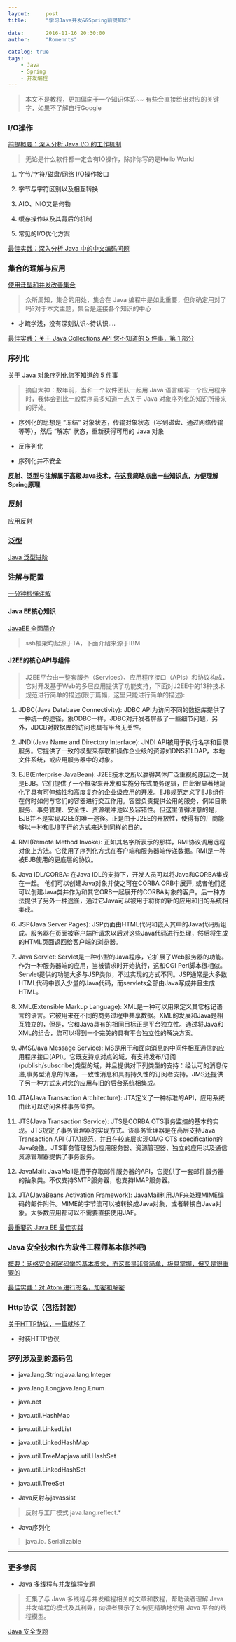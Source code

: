 ```yaml
---
layout:     post
title:      "学习Java并发&&Spring前提知识"

date:       2016-11-16 20:30:00
author:     "Romennts"

catalog: true
tags:
    - Java
    - Spring
    - 并发编程
---
```





> 本文不是教程，更加偏向于一个知识体系~~
  有些会直接给出对应的关键字，如果不了解自行Google



### I/O操作

[前提概要：深入分析 Java I/O 的工作机制](https://www.ibm.com/developerworks/cn/java/j-lo-javaio/)

> 无论是什么软件都一定会有IO操作，除非你写的是Hello World

1. 字节/字符/磁盘/网络  I/O操作接口

1. 字节与字符区别以及相互转换

1. AIO、NIO又是何物

1. 缓存操作以及其背后的机制

1. 常见的I/O优化方案

[最佳实践：深入分析 Java 中的中文编码问题](http://www.ibm.com/developerworks/cn/java/j-lo-chinesecoding/)

### 集合的理解与应用

[使用泛型和并发改善集合](http://www.ibm.com/developerworks/cn/java/j-collections.html)

> 众所周知，集合的用处，集合在 Java 编程中是如此重要，但你确定用对了吗?对于本文主题，集合是连接各个知识的中心

* 才疏学浅，没有深刻认识~待认识....

[最佳实践：关于 Java Collections API 您不知道的 5 件事，第 1 部分](http://www.ibm.com/developerworks/cn/java/j-5things2.html)

### 序列化

[关于 Java 对象序列化您不知道的 5 件事](http://www.ibm.com/developerworks/cn/java/j-5things1/index.html)

> 摘自大神：数年前，当和一个软件团队一起用 Java 语言编写一个应用程序时，我体会到比一般程序员多知道一点关于 Java 对象序列化的知识所带来的好处。

* 序列化的思想是 “冻结” 对象状态，传输对象状态（写到磁盘、通过网络传输等等），然后 “解冻” 状态，重新获得可用的 Java 对象

* 反序列化

* 序列化并不安全

**反射、泛型与注解属于高级Java技术，在这我简略点出一些知识点，方便理解Spring原理**

### 反射

[应用反射](https://www.ibm.com/developerworks/cn/java/j-dyn0715/)

### 泛型

[Java 泛型进阶](http://gold.xitu.io/entry/574a96b4f38c840069c53560)

### 注解与配置

[一分钟秒懂注解](https://dreamerhome.github.io/2016/08/02/annotaion/)

#### Java EE核心知识

[JavaEE 全面简介](http://www.ibm.com/developerworks/cn/java/j2ee/)

> ssh框架均起源于TA，下面介绍来源于IBM

#### J2EE的核心API与组件

> J2EE平台由一整套服务（Services）、应用程序接口（APIs）和协议构成，它对开发基于Web的多层应用提供了功能支持，下面对J2EE中的13种技术规范进行简单的描述(限于篇幅，这里只能进行简单的描述):

1. JDBC(Java Database Connectivity): JDBC API为访问不同的数据库提供了一种统一的途径，象ODBC一样，JDBC对开发者屏蔽了一些细节问题，另外，JDCB对数据库的访问也具有平台无关性。

2. JNDI(Java Name and Directory Interface): JNDI API被用于执行名字和目录服务。它提供了一致的模型来存取和操作企业级的资源如DNS和LDAP，本地文件系统，或应用服务器中的对象。

3. EJB(Enterprise JavaBean): J2EE技术之所以赢得某体广泛重视的原因之一就是EJB。它们提供了一个框架来开发和实施分布式商务逻辑，由此很显著地简化了具有可伸缩性和高度复杂的企业级应用的开发。EJB规范定义了EJB组件在何时如何与它们的容器进行交互作用。容器负责提供公用的服务，例如目录服务、事务管理、安全性、资源缓冲池以及容错性。但这里值得注意的是，EJB并不是实现J2EE的唯一途径。正是由于J2EE的开放性，使得有的厂商能够以一种和EJB平行的方式来达到同样的目的。

4. RMI(Remote Method Invoke): 正如其名字所表示的那样，RMI协议调用远程对象上方法。它使用了序列化方式在客户端和服务器端传递数据。RMI是一种被EJB使用的更底层的协议。

5. Java IDL/CORBA: 在Java IDL的支持下，开发人员可以将Java和CORBA集成在一起。 他们可以创建Java对象并使之可在CORBA ORB中展开, 或者他们还可以创建Java类并作为和其它ORB一起展开的CORBA对象的客户。后一种方法提供了另外一种途径，通过它Java可以被用于将你的新的应用和旧的系统相集成。

5. JSP(Java Server Pages): JSP页面由HTML代码和嵌入其中的Java代码所组成。服务器在页面被客户端所请求以后对这些Java代码进行处理，然后将生成的HTML页面返回给客户端的浏览器。

6. Java Servlet: Servlet是一种小型的Java程序，它扩展了Web服务器的功能。作为一种服务器端的应用，当被请求时开始执行，这和CGI Perl脚本很相似。Servlet提供的功能大多与JSP类似，不过实现的方式不同。JSP通常是大多数HTML代码中嵌入少量的Java代码，而servlets全部由Java写成并且生成HTML。

6. XML(Extensible Markup Language): XML是一种可以用来定义其它标记语言的语言。它被用来在不同的商务过程中共享数据。XML的发展和Java是相互独立的，但是，它和Java具有的相同目标正是平台独立性。通过将Java和XML的组合，您可以得到一个完美的具有平台独立性的解决方案。

7. JMS(Java Message Service): MS是用于和面向消息的中间件相互通信的应用程序接口(API)。它既支持点对点的域，有支持发布/订阅(publish/subscribe)类型的域，并且提供对下列类型的支持：经认可的消息传递,事务型消息的传递，一致性消息和具有持久性的订阅者支持。JMS还提供了另一种方式来对您的应用与旧的后台系统相集成。

7. JTA(Java Transaction Architecture): JTA定义了一种标准的API，应用系统由此可以访问各种事务监控。

8. JTS(Java Transaction Service): JTS是CORBA OTS事务监控的基本的实现。JTS规定了事务管理器的实现方式。该事务管理器是在高层支持Java Transaction API (JTA)规范，并且在较底层实现OMG OTS specification的Java映像。JTS事务管理器为应用服务器、资源管理器、独立的应用以及通信资源管理器提供了事务服务。

8. JavaMail: JavaMail是用于存取邮件服务器的API，它提供了一套邮件服务器的抽象类。不仅支持SMTP服务器，也支持IMAP服务器。

9. JTA(JavaBeans Activation Framework): JavaMail利用JAF来处理MIME编码的邮件附件。MIME的字节流可以被转换成Java对象，或者转换自Java对象。大多数应用都可以不需要直接使用JAF。

[最重要的 Java EE 最佳实践](http://www.ibm.com/developerworks/cn/websphere/techjournal/0701_botzum/0701_botzum.html)

### Java 安全技术(作为软件工程师基本修养吧)

[概要：网络安全和密码学的基本概念，而这些是非常简单，极易掌握，但又是很重要的](http://www.ibm.com/developerworks/cn/java/jw-0428-security/index.html)

[最佳实践：对 Atom 进行签名，加密和解密](http://www.ibm.com/developerworks/cn/xml/x-atomencryption/)

### Http协议（包括封装）

[关于HTTP协议，一篇就够了](http://www.jianshu.com/p/80e25cb1d81a)

* 封装HTTP协议


### 罗列涉及到的源码包

* java.lang.Stringjava.lang.Integer
* java.lang.Longjava.lang.Enum
* java.net
* java.util.HashMap  
* java.util.LinkedList
* java.util.LinkedHashMap
* java.util.TreeMapjava.util.HashSet
* java.util.LinkedHashSet
* java.util.TreeSet

* Java反射与javassist
> 反射与工厂模式 java.lang.reflect.*

* Java序列化
> java.io. Serializable

---

### 更多参阅

* [Java 多线程与并发编程专题](http://www.ibm.com/developerworks/cn/java/j-concurrent/?ca=j-r)

> 汇集了与 Java 多线程与并发编程相关的文章和教程，帮助读者理解 Java 并发编程的模式及其利弊，向读者展示了如何更精确地使用 Java 平台的线程模型。

[Java 安全专题](http://www.ibm.com/developerworks/cn/java/j-security/?ca=j-r#JAVAZ安16)
